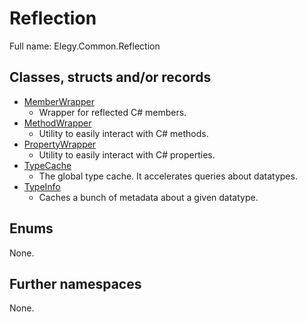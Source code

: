 ﻿
# Reflection

Full name: Elegy.Common.Reflection

## Classes, structs and/or records

* [MemberWrapper](MemberWrapper.md)
  * Wrapper for reflected C# members. 
* [MethodWrapper](MethodWrapper.md)
  * Utility to easily interact with C# methods. 
* [PropertyWrapper](PropertyWrapper.md)
  * Utility to easily interact with C# properties. 
* [TypeCache](TypeCache.md)
  * The global type cache. It accelerates queries about datatypes. 
* [TypeInfo](TypeInfo.md)
  * Caches a bunch of metadata about a given datatype. 

## Enums

None.

## Further namespaces

None.


